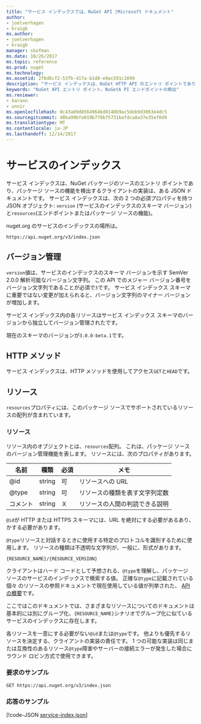 ```yaml
---
title: "サービス インデックスでは、NuGet API |Microsoft ドキュメント"
author:
- joelverhagen
- kraigb
ms.author:
- joelverhagen
- kraigb
manager: skofman
ms.date: 10/26/2017
ms.topic: reference
ms.prod: nuget
ms.technology: 
ms.assetid: 2f6d6cf2-53fb-417a-b1d8-e0ac591c1699
description: "サービス インデックスは、NuGet HTTP API のエントリ ポイントであり、サーバーの機能を列挙します。"
keywords: "NuGet API エントリ ポイント、NuGetA PI エンドポイントの検出"
ms.reviewer:
- karann
- unnir
ms.openlocfilehash: 0c43a09d8564964bd0140b9ac5deb9d3063e4dc5
ms.sourcegitcommit: d0ba99bfe019b779b75731bafdca8a37e35ef0d9
ms.translationtype: MT
ms.contentlocale: ja-JP
ms.lasthandoff: 12/14/2017
---
```

# <a name="service-index"></a>サービスのインデックス

サービス インデックスは、NuGet パッケージのソースのエントリ ポイントであり、パッケージ ソースの機能を検出するクライアントの実装は、ある JSON ドキュメントです。 サービス インデックスは、次の 2 つの必須プロパティを持つ JSON オブジェクト: `version` (サービスのインデックスのスキーマ バージョン) と`resources`(エンドポイントまたはパッケージ ソースの機能)。

nuget.org のサービスのインデックスの場所は。
```
https://api.nuget.org/v3/index.json
```

## <a name="versioning"></a>バージョン管理

`version`値は、サービスのインデックスのスキーマ バージョンを示す SemVer 2.0.0 解析可能なバージョン文字列。
この API でのメジャー バージョン番号をバージョン文字列であることが必須で`3`です。 サービス インデックス スキーマに重要ではない変更が加えられると、バージョン文字列のマイナー バージョンが増加します。

サービス インデックス内の各リソースはサービス インデックス スキーマのバージョンから独立してバージョン管理されたです。

現在のスキーマのバージョンが`3.0.0-beta.1`です。

## <a name="http-methods"></a>HTTP メソッド

サービス インデックスは、HTTP メソッドを使用してアクセス`GET`と`HEAD`です。

## <a name="resources"></a>リソース

`resources`プロパティには、このパッケージ ソースでサポートされているリソースの配列が含まれています。

### <a name="resource"></a>リソース

リソース内のオブジェクトとは、`resources`配列。 これは、パッケージ ソースのバージョン管理機能を表します。 リソースには、次のプロパティがあります。

名前          | 種類   | 必須 | メモ
------------- | ------ | -------- | -----
@id           | string | 可      | リソースへの URL
@type         | string | 可      | リソースの種類を表す文字列定数
コメント       | string | Ｘ       | リソースの人間の判読できる説明

`@id`が HTTP または HTTPS スキーマには、URL を絶対にする必要があるあり、かする必要があります。

`@type`リソースと対話するときに使用する特定のプロトコルを識別するために使用します。 リソースの種類は不透明な文字列が、一般に、形式があります。

```
{RESOURCE_NAME}/{RESOURCE_VERSION}
```

クライアントはハード コードとして予想される、`@type`を理解し、パッケージ ソースのサービスのインデックスで検索する値。 正確な`@type`に記載されている個々 のリソースの参照ドキュメントで現在使用している値が列挙された、 [API の概要](overview.md#resources-and-schema)です。

ここではこのドキュメントでは、さまざまなリソースについてのドキュメントは基本的には別にグループ化、`{RESOURCE_NAME}`シナリオでグループ化に似ているサービスのインデックスに存在します。 

各リソースを一意にする必要がない`@id`または`@type`です。 他よりも優先するリソースを決定する、クライアントの実装の責任です。 1 つの可能な実装は同じまたは互換性のあるリソース`@type`障害やサーバーの接続エラーが発生した場合にラウンド ロビン方式で使用できます。

### <a name="sample-request"></a>要求のサンプル

```
GET https://api.nuget.org/v3/index.json
```

### <a name="sample-response"></a>応答のサンプル

[!code-JSON [service-index.json](./_data/service-index.json)]
